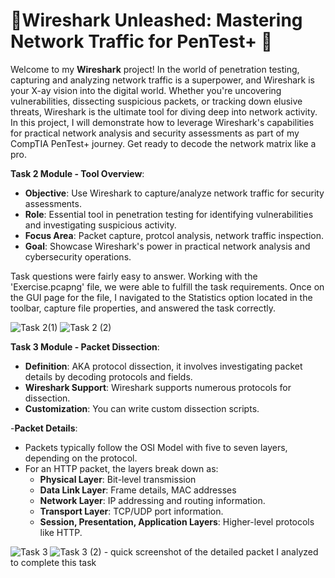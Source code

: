 # 🚨Wireshark Unleashed: Mastering Network Traffic for PenTest+ 🦈

Welcome to my **Wireshark** project! In the world of penetration testing, capturing and analyzing network traffic is a superpower, and Wireshark is your X-ay vision into the digital world. Whether you're uncovering vulnerabilities, dissecting suspicious packets, or tracking down elusive threats, Wireshark is the ultimate tool for diving deep into network activity. In this project, I will demonstrate how to leverage Wireshark's capabilities for practical network analysis and security assessments as part of my CompTIA PenTest+ journey. Get ready to decode the network matrix like a pro.

**Task 2 Module - Tool Overview**:

- **Objective**: Use Wireshark to capture/analyze network traffic for security assessments.
- **Role**: Essential tool in penetration testing for identifying vulnerabilities and investigating suspicious activity.
- **Focus Area**: Packet capture, protcol analysis, network traffic inspection.
- **Goal**: Showcase Wireshark's power in practical network analysis and cybersecurity operations.

Task questions were fairly easy to answer.  Working with the 'Exercise.pcapng' file, we were able to fulfill the task requirements.  Once on the GUI page for the file, I navigated to the Statistics option located in the toolbar, capture file properties, and answered the task correctly.

![Task 2(1)](https://github.com/user-attachments/assets/e600db3c-6192-449a-9fb0-afc1c3066257)
![Task 2 (2)](https://github.com/user-attachments/assets/03ad008c-fe72-47f4-9ffb-bfac8ee10d8b)

**Task 3 Module - Packet Dissection**:
- **Definition**: AKA protocol dissection, it involves investigating packet details by decoding protocols and fields.
- **Wireshark Support**: Wireshark supports numerous protocols for dissection.
- **Customization**: You can write custom dissection scripts.


-**Packet Details**: 
  - Packets typically follow the OSI Model with five to seven layers, depending on the protocol.
  - For an HTTP packet, the layers break down as:
    - **Physical Layer**: Bit-level transmission
    - **Data Link Layer**: Frame details, MAC addresses
    - **Network Layer**: IP addressing and routing information.
    - **Transport Layer**: TCP/UDP port information.
    - **Session, Presentation, Application Layers**: Higher-level protocols like HTTP.
   
  ![Task 3](https://github.com/user-attachments/assets/220f03e4-852d-4571-9b26-6ab8177c41d2) ![Task 3 (2)](https://github.com/user-attachments/assets/ae332bf3-93da-412f-b5ac-ad672130efbe)  - quick screenshot of the detailed packet I analyzed to complete this task

